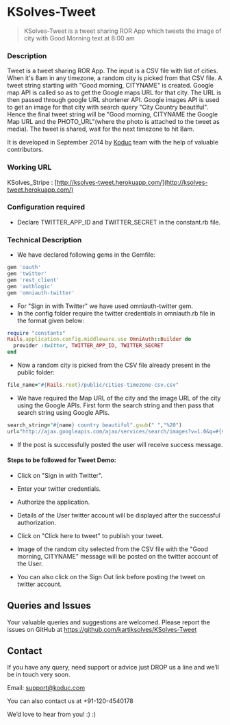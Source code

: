 # KSolves-Tweet

> KSolves-Tweet is a tweet sharing ROR App which tweets the image of city with Good Morning text at 8:00 am

### Description
Tweet is a tweet sharing ROR App. The input is a CSV file with list of cities. When it's 8am in any timezone, a random city is picked from that CSV file. A tweet string starting with "Good morning, CITYNAME" is created. Google map API is called so as to get the Google maps URL for that city. The URL is then passed through google URL shortener API. Google images API is used to get an image for that city with search query "City Country beautiful". Hence the final tweet string will be "Good morning, CITYNAME the Google Map URL and the PHOTO_URL"(where the photo is attached to the tweet as media). The tweet is shared, wait for the next timezone to hit 8am.  

It is developed in September 2014 by [Koduc](http://koduc.com/) team with the help of valuable contributors.

### Working URL
KSolves_Stripe : [http://ksolves-tweet.herokuapp.com/](http://ksolves-tweet.herokuapp.com/)

### Configuration required
* Declare TWITTER_APP_ID and TWITTER_SECRET in the constant.rb file. 

### Technical Description
* We have declared following gems in the Gemfile:

```ruby
gem 'oauth' 
gem 'twitter'
gem 'rest_client'
gem 'authlogic'
gem 'omniauth-twitter'
```
* For "Sign in with Twitter" we have used omniauth-twitter gem.
* In the config folder require the twitter credentials in omniauth.rb file in the format given below:

```ruby
require "constants"
Rails.application.config.middleware.use OmniAuth::Builder do
  provider :twitter, TWITTER_APP_ID, TWITTER_SECRET
end
```
* Now a random city is picked from the CSV file already present in the public folder:

```ruby
file_name="#{Rails.root}/public/cities-timezone-csv.csv"
```
* We have required the Map URL of the city and the image URL of the city using the Google APIs. First form the search string and then pass that search string using Google APIs.

```ruby
search_string="#{name} country beautiful".gsub(" ","%20")
url="http://ajax.googleapis.com/ajax/services/search/images?v=1.0&q=#{search_string}"
```
* If the post is successfully posted the user will receive success message. 

#### Steps to be followed for Tweet Demo:
* Click on "Sign in with Twitter".

* Enter your twitter credentials.

* Authorize the application.

* Details of the User twitter account will be displayed after the successful authorization.

* Click on "Click here to tweet" to publish your tweet. 

* Image of the random city selected from the CSV file with the "Good morning, CITYNAME" message will be posted on the twitter account of the User. 

* You can also click on the Sign Out link before posting the tweet on twitter account.

## Queries and Issues 

Your valuable queries and suggestions are welcomed. Please report the issues on GitHub at https://github.com/kartiksolves/KSolves-Tweet

## Contact 

If you have any query, need support or advice just DROP us a line and we’ll be in touch very soon.

Email: support@koduc.com

You can also contact us at +91-120-4540178

We’d love to hear from you! :) :)

